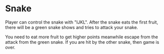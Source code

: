 # Snake

Player can control the snake with "IJKL". After the snake eats the first fruit, there will be a green snake shows and tries to attack your snake.

You need to eat more fruit to get higher points meanwhile escape from the attack from the green snake. If you are hit by the other snake, then game is over. 

